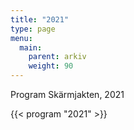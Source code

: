 ```yaml
---
title: "2021"
type: page
menu:
  main:
    parent: arkiv
    weight: 90
---
```


Program
Skärmjakten, 2021

{{< program "2021" >}}

